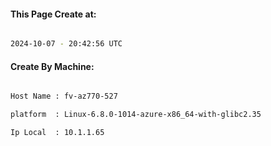 
   
#### This Page Create at:

```bash

2024-10-07 - 20:42:56 UTC

```

#### Create By Machine:

```bash

Host Name : fv-az770-527

platform  : Linux-6.8.0-1014-azure-x86_64-with-glibc2.35

Ip Local  : 10.1.1.65

```

